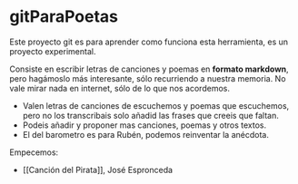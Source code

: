 # gitParaPoetas

Este proyecto git es para aprender como funciona esta herramienta, es un proyecto experimental.

Consiste en escribir letras de canciones y poemas en **formato markdown**, pero hagámoslo más interesante, sólo recurriendo a nuestra memoria. No vale mirar nada en internet, sólo de lo que nos acordemos. 
- Valen letras de canciones de escuchemos y poemas que escuchemos, pero no los transcribais solo añadid las frases que creeis que faltan.
- Podeis añadir y proponer mas canciones, poemas y otros textos.
- El del barometro es para Rubén, podemos reinventar la anécdota.


Empecemos:

- [[Canción del Pirata]], José Espronceda


